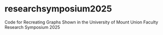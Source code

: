 # researchsymposium2025
Code for Recreating Graphs Shown in the University of Mount Union Faculty Research Symposium 2025
